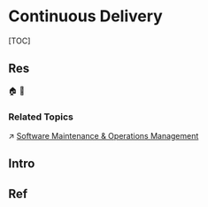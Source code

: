 # Continuous Delivery

[TOC]



## Res
🏠 
🚧 


### Related Topics
↗ [Software Maintenance & Operations Management](../../../Software%20Maintenance%20&%20Operations%20Management/Software%20Maintenance%20&%20Operations%20Management.md)



## Intro



## Ref
